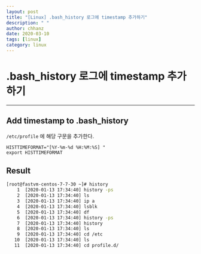 ```yaml
---
layout: post
title: "[Linux] .bash_history 로그에 timestamp 추가하기"
description: " "
author: chhanz
date: 2020-03-10
tags: [linux]
category: linux
---
```


# .bash_history 로그에 timestamp 추가하기
* * * 
## Add timestamp to .bash_history
`/etc/profile` 에 해당 구문을 추가한다.   
```console
HISTTIMEFORMAT="[%Y-%m-%d %H:%M:%S] "
export HISTTIMEFORMAT
```
   
## Result
```bash
[root@fastvm-centos-7-7-30 ~]# history 
    1  [2020-01-13 17:34:40] history -ps
    2  [2020-01-13 17:34:40] ls
    3  [2020-01-13 17:34:40] ip a
    4  [2020-01-13 17:34:40] lsblk
    5  [2020-01-13 17:34:40] df
    6  [2020-01-13 17:34:40] history -ps
    7  [2020-01-13 17:34:40] history
    8  [2020-01-13 17:34:40] ls
    9  [2020-01-13 17:34:40] cd /etc
   10  [2020-01-13 17:34:40] ls
   11  [2020-01-13 17:34:40] cd profile.d/
```
